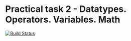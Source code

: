 # Practical task 2 - Datatypes. Operators. Variables. Math

[![Build Status](https://travis-ci.com/itmo-java-basics-2020/task-2-datatypes-and-operators-akira225.svg?branch=master)](https://travis-ci.com/itmo-java-basics-2020/task-2-datatypes-and-operators-akira225)
